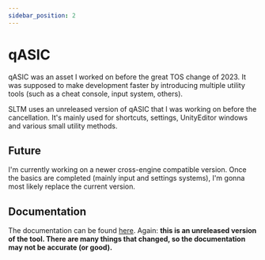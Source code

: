 ```yaml
---
sidebar_position: 2
---
```


# qASIC

qASIC was an asset I worked on before the great TOS change of 2023. It was supposed to make development faster by introducing multiple utility tools (such as a cheat console, input system, others).

SLTM uses an unreleased version of qASIC that I was working on before the cancellation. It's mainly used for shortcuts, settings, UnityEditor windows and various small utility methods.

## Future

I'm currently working on a newer cross-engine compatible version. Once the basics are completed (mainly input and settings systems), I'm gonna most likely replace the current version.

## Documentation

The documentation can be found [here](https://docs.qasictools.com/). Again: **this is an unreleased version of the tool. There are many things that changed, so the documentation may not be accurate (or good).**